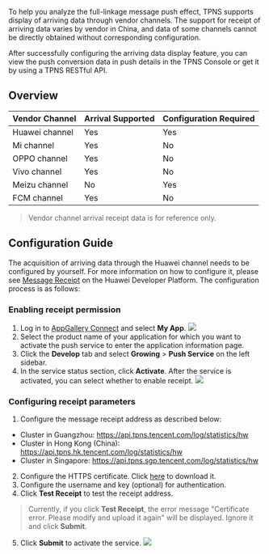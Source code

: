 ﻿

To help you analyze the full-linkage message push effect, TPNS supports display of arriving data through vendor channels. The support for receipt of arriving data varies by vendor in China, and data of some channels cannot be directly obtained without corresponding configuration.

After successfully configuring the arriving data display feature, you can view the push conversion data in push details in the TPNS Console or get it by using a TPNS RESTful API.

## Overview

| Vendor Channel | Arrival Supported | Configuration Required |
| -------- | ---------------- | ------------ |
| Huawei channel | Yes               | Yes           |
| Mi channel | Yes               | No           |
| OPPO channel | Yes               | No           |
| Vivo channel | Yes               | No           |
| Meizu channel | No               | Yes           |
| FCM channel | Yes | No|

>Vendor channel arrival receipt data is for reference only. 

## Configuration Guide

The acquisition of arriving data through the Huawei channel needs to be configured by yourself. For more information on how to configure it, please see [Message Receipt](https://developer.huawei.com/consumer/cn/doc/development/HMS-Guides/push-receipt#h1-1575515478691) on the Huawei Developer Platform. The configuration process is as follows:

### Enabling receipt permission

1. Log in to [AppGallery Connect](https://developer.huawei.com/consumer/cn/service/josp/agc/index.html) and select **My App**.
![](https://main.qcloudimg.com/raw/59521f7425a5d6e1bccae726635096dc.png)    
2. Select the product name of your application for which you want to activate the push service to enter the application information page.
3. Click the **Develop** tab and select **Growing** > **Push Service** on the left sidebar.
4. In the service status section, click **Activate**. After the service is activated, you can select whether to enable receipt.
![](https://main.qcloudimg.com/raw/32556c2eb1d74756583cc8c27d436883.png)

### Configuring receipt parameters

1. Configure the message receipt address as described below:
  - Cluster in Guangzhou: https://api.tpns.tencent.com/log/statistics/hw
  - Cluster in Hong Kong (China): https://api.tpns.hk.tencent.com/log/statistics/hw
  - Cluster in Singapore: https://api.tpns.sgp.tencent.com/log/statistics/hw
2. Configure the HTTPS certificate. Click [here](https://api.tpns.tencent.com/v3/tpnscert/download) to download it.
3. Configure the username and key (optional) for authentication.
4. Click **Test Receipt** to test the receipt address.
>Currently, if you click **Test Receipt**, the error message "Certificate error. Please modify and upload it again" will be displayed. Ignore it and click **Submit**.

5. Click **Submit** to activate the service.
![](https://main.qcloudimg.com/raw/98a53519ef466977928ebfc1eac879fa.png)

